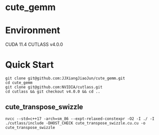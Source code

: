 # cute_gemm

# Environment

CUDA 11.4
CUTLASS v4.0.0

# Quick Start

```shell
git clone git@github.com:JJXiangJiaoJun/cute_gemm.git
cd cute_gemm
git clone git@github.com:NVIDIA/cutlass.git
cd cutlass && git checkout v4.0.0 && cd ..
```

## cute_transpose_swizzle
```shell
nvcc --std=c++17 -arch=sm_86 --expt-relaxed-constexpr -O2 -I ./ -I ./cutlass/include -DHOST_CHECK cute_transpose_swizzle.cu.cu -o cute_transpose_swizzle

```

